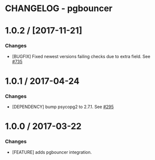 # CHANGELOG - pgbouncer

1.0.2 / [2017-11-21]
==================

### Changes

* [BUGFIX] Fixed newest versions failing checks due to extra field. See [#735][]

1.0.1 / 2017-04-24
==================

### Changes

* [DEPENDENCY] bump psycopg2 to 2.7.1. See [#295][]

1.0.0 / 2017-03-22
==================

### Changes

* [FEATURE] adds pgbouncer integration.

[#295]: https://github.com/DataDog/integrations-core/issues/295
[#735]: https://github.com/DataDog/integrations-core/issues/735

[#295]: https://github.com/DataDog/integrations-core/issues/295
[#735]: https://github.com/DataDog/integrations-core/issues/735
